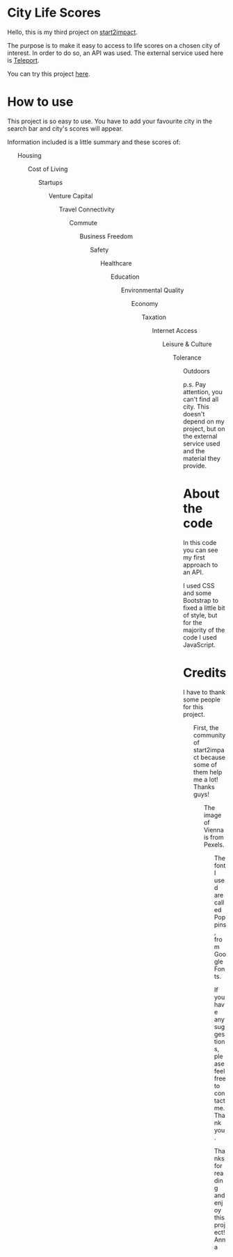 # City Life Scores
Hello, this is my third project on <a href="https://www.start2impact.it/">start2impact</a>.

The purpose is to make it easy to access to life scores on a chosen city of interest. In order to do so, an API was used. The external service used here is <a href="https://developers.teleport.org/api/">Teleport</a>.

You can try this project <a href="">here</a>.

# How to use
This project is so easy to use. You have to add your favourite city in the search bar and city's scores will appear.

Information included is a little summary and these scores of:
<ol>Housing
<ol>Cost of Living
<ol>Startups
<ol>Venture Capital
<ol>Travel Connectivity
<ol>Commute
<ol>Business Freedom
<ol>Safety
<ol>Healthcare
<ol>Education
<ol>Environmental Quality
<ol>Economy
<ol>Taxation
<ol>Internet Access
<ol>Leisure & Culture
<ol>Tolerance
<ol>Outdoors

p.s. Pay attention, you can't find all city. This doesn't depend on my project, but on the external service used and the material they provide.


# About the code
In this code you can see my first approach to an API.

I used CSS and some Bootstrap to fixed a little bit of style, but for the majority of the code I used JavaScript.

# Credits
I have to thank some people for this project.

<ol>First, the community of start2impact because some of them help me a lot! Thanks guys!
<ol>The image of Vienna is from Pexels.
<ol>The font I used are called Poppins, from Google Fonts.


If you have any suggestions, please feel free to contact me. Thank you.

Thanks for reading and enjoy this project!
Anna


